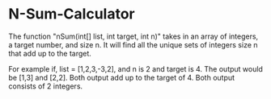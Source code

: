 # N-Sum-Calculator
The function "nSum(int[] list, int target, int n)" takes in an array of integers, a target number, and size n. It will find all the unique sets of integers size n that add up to the target.

For example if, list = [1,2,3,-3,2], and n is 2 and target is 4. The output would be [1,3] and [2,2]. Both output add up to the target of 4. Both output consists of 2 integers.
